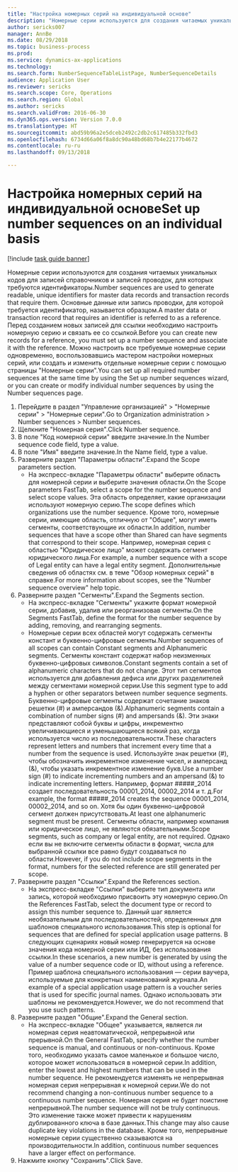 ```yaml
--- 
title: "Настройка номерных серий на индивидуальной основе"
description: "Номерные серии используются для создания читаемых уникальных кодов для записей справочников и записей проводок, для которых требуются идентификаторы."
author: sericks007
manager: AnnBe
ms.date: 08/29/2018
ms.topic: business-process
ms.prod: 
ms.service: dynamics-ax-applications
ms.technology: 
ms.search.form: NumberSequenceTableListPage, NumberSequenceDetails
audience: Application User
ms.reviewer: sericks
ms.search.scope: Core, Operations
ms.search.region: Global
ms.author: sericks
ms.search.validFrom: 2016-06-30
ms.dyn365.ops.version: Version 7.0.0
ms.translationtype: HT
ms.sourcegitcommit: abd59b96a2e5dceb2492c2db2c617485b332fbd3
ms.openlocfilehash: 6734d66a06f8a8dc90a48bd68b7b4e22177b4672
ms.contentlocale: ru-ru
ms.lasthandoff: 09/13/2018

---
```

# <a name="set-up-number-sequences-on-an-individual-basis"></a><span data-ttu-id="849d3-103">Настройка номерных серий на индивидуальной основе</span><span class="sxs-lookup"><span data-stu-id="849d3-103">Set up number sequences on an individual basis</span></span>

[!include [task guide banner](../../includes/task-guide-banner.md)]

<span data-ttu-id="849d3-104">Номерные серии используются для создания читаемых уникальных кодов для записей справочников и записей проводок, для которых требуются идентификаторы.</span><span class="sxs-lookup"><span data-stu-id="849d3-104">Number sequences are used to generate readable, unique identifiers for master data records and transaction records that require them.</span></span> <span data-ttu-id="849d3-105">Основные данные или запись проводки, для которой требуется идентификатор, называется образцом.</span><span class="sxs-lookup"><span data-stu-id="849d3-105">A master data or transaction record that requires an identifier is referred to as a reference.</span></span> <span data-ttu-id="849d3-106">Перед созданием новых записей для ссылки необходимо настроить номерную серию и связать ее со ссылкой.</span><span class="sxs-lookup"><span data-stu-id="849d3-106">Before you can create new records for a reference, you must set up a number sequence and associate it with the reference.</span></span> <span data-ttu-id="849d3-107">Можно настроить все требуемые номерные серии одновременно, воспользовавшись мастером настройки номерных серий, или создать и изменить отдельные номерные серии с помощью страницы "Номерные серии".</span><span class="sxs-lookup"><span data-stu-id="849d3-107">You can set up all required number sequences at the same time by using the Set up number sequences wizard, or you can create or modify individual number sequences by using the Number sequences page.</span></span>

1. <span data-ttu-id="849d3-108">Перейдите в раздел "Управление организацией" > "Номерные серии" > "Номерные серии".</span><span class="sxs-lookup"><span data-stu-id="849d3-108">Go to Organization administration > Number sequences > Number sequences.</span></span>
2. <span data-ttu-id="849d3-109">Щелкните "Номерная серия".</span><span class="sxs-lookup"><span data-stu-id="849d3-109">Click Number sequence.</span></span>
3. <span data-ttu-id="849d3-110">В поле "Код номерной серии" введите значение.</span><span class="sxs-lookup"><span data-stu-id="849d3-110">In the Number sequence code field, type a value.</span></span>
4. <span data-ttu-id="849d3-111">В поле "Имя" введите значение.</span><span class="sxs-lookup"><span data-stu-id="849d3-111">In the Name field, type a value.</span></span>
5. <span data-ttu-id="849d3-112">Разверните раздел "Параметры области".</span><span class="sxs-lookup"><span data-stu-id="849d3-112">Expand the Scope parameters section.</span></span>
    * <span data-ttu-id="849d3-113">На экспресс-вкладке "Параметры области" выберите область для номерной серии и выберите значения области.</span><span class="sxs-lookup"><span data-stu-id="849d3-113">On the Scope parameters FastTab, select a scope for the number sequence and select scope values.</span></span>     <span data-ttu-id="849d3-114">Эта область определяет, какие организации используют номерную серию.</span><span class="sxs-lookup"><span data-stu-id="849d3-114">The scope defines which organizations use the number sequence.</span></span> <span data-ttu-id="849d3-115">Кроме того, номерные серии, имеющие область, отличную от "Общее", могут иметь сегменты, соответствующие их области.</span><span class="sxs-lookup"><span data-stu-id="849d3-115">In addition, number sequences that have a scope other than Shared can have segments that correspond to their scope.</span></span> <span data-ttu-id="849d3-116">Например, номерная серия с областью "Юридическое лицо" может содержать сегмент юридического лица.</span><span class="sxs-lookup"><span data-stu-id="849d3-116">For example, a number sequence with a scope of Legal entity can have a legal entity segment.</span></span> <span data-ttu-id="849d3-117">Дополнительные сведения об областях см. в теме "Обзор номерных серий" в справке.</span><span class="sxs-lookup"><span data-stu-id="849d3-117">For more information about scopes, see the "Number sequence overview" help topic.</span></span>  
6. <span data-ttu-id="849d3-118">Разверните раздел "Сегменты".</span><span class="sxs-lookup"><span data-stu-id="849d3-118">Expand the Segments section.</span></span>
    * <span data-ttu-id="849d3-119">На экспресс-вкладке "Сегменты" укажите формат номерной серии, добавив, удалив или реорганизовав сегменты.</span><span class="sxs-lookup"><span data-stu-id="849d3-119">On the Segments FastTab, define the format for the number sequence by adding, removing, and rearranging segments.</span></span>  
    * <span data-ttu-id="849d3-120">Номерные серии всех областей могут содержать сегменты констант и буквенно-цифровые сегменты.</span><span class="sxs-lookup"><span data-stu-id="849d3-120">Number sequences of all scopes can contain Constant segments and Alphanumeric segments.</span></span> <span data-ttu-id="849d3-121">Сегменты констант содержат набор неизменных буквенно-цифровых символов.</span><span class="sxs-lookup"><span data-stu-id="849d3-121">Constant segments contain a set of alphanumeric characters that do not change.</span></span> <span data-ttu-id="849d3-122">Этот тип сегментов используется для добавления дефиса или других разделителей между сегментами номерной серии.</span><span class="sxs-lookup"><span data-stu-id="849d3-122">Use this segment type to add a hyphen or other separators between number sequence segments.</span></span> <span data-ttu-id="849d3-123">Буквенно-цифровые сегменты содержат сочетание знаков решетки (#) и амперсандов (&).</span><span class="sxs-lookup"><span data-stu-id="849d3-123">Alphanumeric segments contain a combination of number signs (#) and ampersands (&).</span></span> <span data-ttu-id="849d3-124">Эти знаки представляют собой буквы и цифры, инкрементно увеличивающиеся и уменьшающиеся всякий раз, когда используется число из последовательности.</span><span class="sxs-lookup"><span data-stu-id="849d3-124">These characters represent letters and numbers that increment every time that a number from the sequence is used.</span></span> <span data-ttu-id="849d3-125">Используйте знак решетки (#), чтобы обозначить инкрементное изменение чисел, и амперсанд (&), чтобы указать инкрементное изменение букв.</span><span class="sxs-lookup"><span data-stu-id="849d3-125">Use a number sign (#) to indicate incrementing numbers and an ampersand (&) to indicate incrementing letters.</span></span> <span data-ttu-id="849d3-126">Например, формат #####_2014 создает последовательность 00001_2014, 00002_2014 и т. д.</span><span class="sxs-lookup"><span data-stu-id="849d3-126">For example, the format #####_2014 creates the sequence 00001_2014, 00002_2014, and so on.</span></span>     <span data-ttu-id="849d3-127">Хотя бы один буквенно-цифровой сегмент должен присутствовать.</span><span class="sxs-lookup"><span data-stu-id="849d3-127">At least one alphanumeric segment must be present.</span></span> <span data-ttu-id="849d3-128">Сегменты области, например компания или юридическое лицо, не являются обязательными.</span><span class="sxs-lookup"><span data-stu-id="849d3-128">Scope segments, such as company or legal entity, are not required.</span></span> <span data-ttu-id="849d3-129">Однако если вы не включите сегменты области в формат, числа для выбранной ссылки все равно будут создаваться по области.</span><span class="sxs-lookup"><span data-stu-id="849d3-129">However, if you do not include scope segments in the format, numbers for the selected reference are still generated per scope.</span></span>  
7. <span data-ttu-id="849d3-130">Разверните раздел "Ссылки".</span><span class="sxs-lookup"><span data-stu-id="849d3-130">Expand the References section.</span></span>
    * <span data-ttu-id="849d3-131">На экспресс-вкладке "Ссылки" выберите тип документа или запись, которой необходимо присвоить эту номерную серию.</span><span class="sxs-lookup"><span data-stu-id="849d3-131">On the References FastTab, select the document type or record to assign this number sequence to.</span></span>     <span data-ttu-id="849d3-132">Данный шаг является необязательным для последовательностей, определенных для шаблонов специального использования.</span><span class="sxs-lookup"><span data-stu-id="849d3-132">This step is optional for sequences that are defined for special application usage patterns.</span></span> <span data-ttu-id="849d3-133">В следующих сценариях новый номер генерируется на основе значения кода номерной серии или ИД, без использования ссылки.</span><span class="sxs-lookup"><span data-stu-id="849d3-133">In these scenarios, a new number is generated by using the value of a number sequence code or ID, without using a reference.</span></span> <span data-ttu-id="849d3-134">Пример шаблона специального использования — серии ваучера, используемые для конкретных наименований журнала.</span><span class="sxs-lookup"><span data-stu-id="849d3-134">An example of a special application usage pattern is a voucher series that is used for specific journal names.</span></span> <span data-ttu-id="849d3-135">Однако использовать эти шаблоны не рекомендуется.</span><span class="sxs-lookup"><span data-stu-id="849d3-135">However, we do not recommend that you use such patterns.</span></span>  
8. <span data-ttu-id="849d3-136">Разверните раздел "Общие".</span><span class="sxs-lookup"><span data-stu-id="849d3-136">Expand the General section.</span></span>
    * <span data-ttu-id="849d3-137">На экспресс-вкладке "Общее" указывается, является ли номерная серия неавтоматической, непрерывной или прерывной.</span><span class="sxs-lookup"><span data-stu-id="849d3-137">On the General FastTab, specify whether the number sequence is manual, and continuous or non-continuous.</span></span> <span data-ttu-id="849d3-138">Кроме того, необходимо указать самое маленькое и большое число, которое может использоваться в номерной серии.</span><span class="sxs-lookup"><span data-stu-id="849d3-138">In addition, enter the lowest and highest numbers that can be used in the number sequence.</span></span>     <span data-ttu-id="849d3-139">Не рекомендуется изменять не непрерывная номерная серия непрерывная к номерной серии.</span><span class="sxs-lookup"><span data-stu-id="849d3-139">We do not recommend changing a non-continuous number sequence to a continuous number sequence.</span></span> <span data-ttu-id="849d3-140">Номерная серия не будет поистине непрерывной.</span><span class="sxs-lookup"><span data-stu-id="849d3-140">The number sequence will not be truly continuous.</span></span> <span data-ttu-id="849d3-141">Это изменение также может привести к нарушениям дублированного ключа в базе данных.</span><span class="sxs-lookup"><span data-stu-id="849d3-141">This change may also cause duplicate key violations in the database.</span></span> <span data-ttu-id="849d3-142">Кроме того, непрерывные номерные серии существенно сказываются на производительности.</span><span class="sxs-lookup"><span data-stu-id="849d3-142">In addition, continuous number sequences have a larger effect on performance.</span></span>   
9. <span data-ttu-id="849d3-143">Нажмите кнопку "Сохранить".</span><span class="sxs-lookup"><span data-stu-id="849d3-143">Click Save.</span></span>


